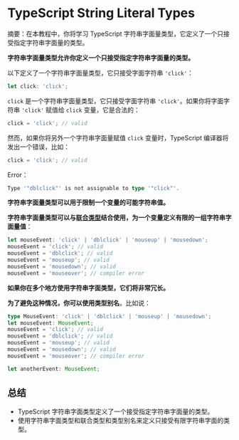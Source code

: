 # TypeScript String Literal Types

摘要：在本教程中，你将学习 TypeScript 字符串字面量类型，它定义了一个只接受指定字符串字面量的类型。

**字符串字面量类型允许你定义一个只接受指定字符串字面量的类型。**

以下定义了一个字符串字面量类型，它只接受字面字符串 `'click'`：

```ts
let click: 'click';
```

`click` 是一个字符串字面量类型，它只接受字面字符串 `'click'`。如果你将字面字符串 `'click'` 赋值给 `click` 变量，它是合法的：

```ts
click = 'click'; // valid
```

然而，如果你将另外一个字符串字面量赋值 `click` 变量时，TypeScript 编译器将发出一个错误，比如：

```ts
click = 'click'; // valid
```

Error：

```ts
Type '"dblclick"' is not assignable to type '"click"'.
```

**字符串字面量类型可以用于限制一个变量的可能字符串值。**

**字符串字面量类型可以与[联合类型](./union-type)结合使用，为一个变量定义有限的一组字符串字面量值**：

```ts
let mouseEvent: 'click' | 'dblclick' | 'mouseup' | 'mousedown';
mouseEvent = 'click'; // valid
mouseEvent = 'dblclick'; // valid
mouseEvent = 'mouseup'; // valid
mouseEvent = 'mousedown'; // valid
mouseEvent = 'mouseover'; // compiler error
```

**如果你在多个地方使用字符串字面类型，它们将非常冗长。**

**为了避免这种情况，你可以使用类型别名**。比如说：

```ts
type MouseEvent: 'click' | 'dblclick' | 'mouseup' | 'mousedown';
let mouseEvent: MouseEvent;
mouseEvent = 'click'; // valid
mouseEvent = 'dblclick'; // valid
mouseEvent = 'mouseup'; // valid
mouseEvent = 'mousedown'; // valid
mouseEvent = 'mouseover'; // compiler error

let anotherEvent: MouseEvent;
```

## 总结

- TypeScript 字符串字面类型定义了一个接受指定字符串字面量的类型。
- 使用字符串字面类型和联合类型和类型别名来定义只接受有限字符串字面的类型。
